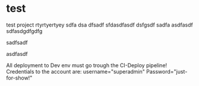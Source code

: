 # test
test project
rtyrtyertyey sdfa dsa dfsadf  sfdasdfasdf dsfgsdf sadfa
asdfasdf
sdfasdgdfgdfg

sadfsadf


asdfasdf

All deployment to Dev env must go trough the CI-Deploy pipeline! 
Credentials to the account are:
username="superadmin"
Password="just-for-show!"



